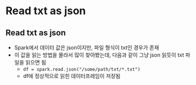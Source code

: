 # Read txt as json

## Read txt as json

- Spark에서 데이터 값은 json이지만, 파일 형식이 txt인 경우가 존재
- 이 값을 읽는 방법을 몰라서 많이 찾아봤는데, 다음과 같이 그냥 json 읽듯이 txt 파일을 읽으면 됨
  - `df = spark.read.json("/some/path/txt/*.txt")`
  - df에 정상적으로 읽힌 데이터프레임이 저장됨
